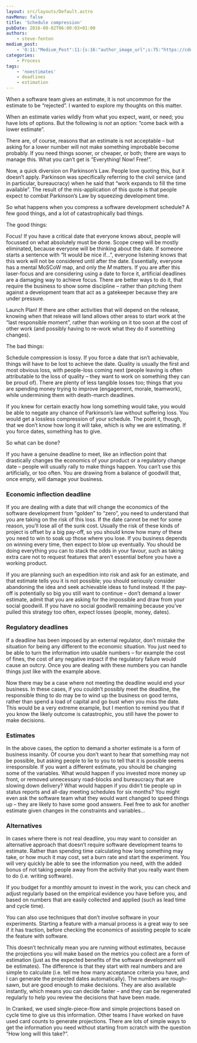 ```yaml
---
layout: src/layouts/Default.astro
navMenu: false
title: 'Schedule compression'
pubDate: 2016-08-02T06:00:03+01:00
authors:
    - steve-fenton
medium_post:
    - 'O:11:"Medium_Post":11:{s:16:"author_image_url";s:75:"https://cdn-images-1.medium.com/fit/c/400/400/1*eXkhfEuF41g5W_xnc_ydLA.jpeg";s:10:"author_url";s:38:"https://medium.com/@steve.fenton.co.uk";s:11:"byline_name";N;s:12:"byline_email";N;s:10:"cross_link";s:3:"yes";s:2:"id";s:12:"af8c79113d09";s:21:"follower_notification";s:3:"yes";s:7:"license";s:19:"all-rights-reserved";s:14:"publication_id";s:2:"-1";s:6:"status";s:5:"draft";s:3:"url";s:51:"https://medium.com/@steve.fenton.co.uk/af8c79113d09";}'
categories:
    - Process
tags:
    - 'noestimates'
    - deadlines
    - estimation
---
```


When a software team gives an estimate, it is not uncommon for the estimate to be “rejected”. I wanted to explore my thoughts on this matter.

When an estimate varies wildly from what you expect, want, or need; you have lots of options. But the following is *not* an option: “come back with a lower estimate”.

There are, of course, reasons that an estimate is not acceptable – but asking for a lower number will not make something improbable become probably. If you need things sooner, or cheaper, or both; there are ways to manage this. What you can’t get is “Everything! Now! Free!”.

Now, a quick diversion on Parkinson’s Law. People love quoting this, but it doesn’t apply. Parkinson was specifically referring to the civil service (and in particular, bureaucracy) when he said that “work expands to fill the time available”. The result of the mis-application of this quote is that people expect to combat Parkinson’s Law by squeezing development time.

So what happens when you compress a software development schedule? A few good things, and a lot of catastrophically bad things.

The good things:

Focus! If you have a critical date that everyone knows about, people will focussed on what absolutely must be done. Scope creep will be mostly eliminated, because everyone will be thinking about the date. If someone starts a sentence with “It would be nice if…”, everyone listening knows that this work will not be considered until after the date. Essentially, everyone has a mental MoSCoW map, and only the *M* matters. If you are after this laser-focus and are considering using a date to force it, artificial deadlines are a damaging way to achieve focus. There are better ways to do it, that require the business to show some discipline – rather than pitching them against a development team that act as a gatekeeper because they are under pressure.

Launch Plan! If there are other activities that will depend on the release, knowing when that release will land allows other areas to start work at the “last responsible moment”, rather than working on it too soon at the cost of other work (and possibly having to re-work what they do if something changes).

The bad things:

Schedule compression is lossy. If you force a date that isn’t achievable, things will have to be lost to achieve the date. Quality is usually the first and most obvious loss, with people-loss coming next (people leaving is often attributable to the loss of quality – they want to work on something they can be proud of). There are plenty of less tangible losses too; things that you are spending money trying to improve (engagement, morale, teamwork), while undermining them with death-march deadlines.

If you knew for certain exactly how long something would take, you would be able to negate any chance of Parkinson’s law without suffering loss. You would get a lossless compression of your schedule. The point it, though, that we don’t know how long it will take, which is why we are estimating. If you force dates, something has to give.

So what can be done?

If you have a genuine deadline to meet, like an inflection point that drastically changes the economics of your product or a regulatory change date – people will usually rally to make things happen. You can’t use this artificially, or too often. You are drawing from a balance of goodwill that, once empty, will damage your business.

### Economic inflection deadline

If you are dealing with a date that will change the economics of the software development from “golden” to “zero”, you need to understand that you are taking on the risk of this loss. If the date cannot be met for some reason, you’ll lose all of the sunk cost. Usually the risk of these kinds of project is offset by a big pay-off, so you should know how many of these you need to win to soak up those where you lose. If you business depends on winning every time, then expect to blow up eventually. You should be doing everything you can to stack the odds in your favour, such as taking extra care not to request features that aren’t essential before you have a working product.

If you are planning such an expedition into risk and ask for an estimate, and that estimate tells you it is not possible; you should seriously consider abandoning the idea and seek achievable ideas to fund instead. If the pay-off is potentially so big you still want to continue – don’t demand a lower estimate, admit that you are asking for the impossible and draw from your social goodwill. If you have no social goodwill remaining because you’ve pulled this strategy too often, expect losses (people, money, dates).

### Regulatory deadlines

If a deadline has been imposed by an external regulator, don’t mistake the situation for being any different to the economic situation. You just need to be able to turn the information into usable numbers – for example the cost of fines, the cost of any negative impact if the regulatory failure would cause an outcry. Once you are dealing with these numbers you can handle things just like with the example above.

Now there may be a case where not meeting the deadline would end your business. In these cases, if you couldn’t possibly meet the deadline, the responsible thing to do may be to wind up the business on good terms, rather than spend a load of capital and go bust when you miss the date. This would be a very extreme example, but I mention to remind you that if you know the likely outcome is catastrophic, you still have the power to make decisions.

### Estimates

In the above cases, the option to demand a shorter estimate is a form of business insanity. Of course you don’t want to hear that something may not be possible, but asking people to lie to you to tell that it is possible seems irresponsible. If you want a different estimate, you should be changing some of the variables. What would happen if you invested more money up front, or removed unnecessary road-blocks and bureaucracy that are slowing down delivery? What would happen if you didn’t tie people up in status reports and all-day meeting schedules for six months? You might even ask the software team what they would want changed to speed things up – they are likely to have some good answers. Feel free to ask for another estimate given changes in the constraints and variables…

### Alternatives

In cases where there is not real deadline, you may want to consider an alternative approach that doesn’t require software development teams to estimate. Rather than spending time calculating how long something may take, or how much it may cost, set a burn rate and start the experiment. You will very quickly be able to see the information you need, with the added bonus of not taking people away from the activity that you really want them to do (i.e. writing software).

If you budget for a monthly amount to invest in the work, you can check and adjust regularly based on the empirical evidence you have before you, and based on numbers that are easily collected and applied (such as lead time and cycle time).

You can also use techniques that don’t involve software in your experiments. Starting a feature with a manual process is a great way to see if it has traction, before checking the economics of assisting people to scale the feature with software.

This doesn’t technically mean you are running without estimates, because the projections you will make based on the metrics you collect are a form of estimation (just as the expected benefits of the software development will be estimates). The difference is that they start with real numbers and are simple to calculate (i.e. tell me how many acceptance criteria you have, and I can generate the projected dates automatically). The numbers are rough-sawn, but are good enough to make decisions. They are also available instantly, which means you can decide faster – and they can be regenerated regularly to help you review the decisions that have been made.

In Cranked, we used single-piece-flow and simple projections based on cycle time to give us this information. Other teams I have worked on have used card counts to generate projections. There are lots of simple ways to get the information you need without starting from scratch with the question “How long will this take?”.